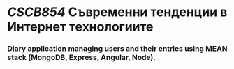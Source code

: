 # *CSCB854* Съвременни тенденции в Интернет технологиите
### Diary application managing users and their entries using MEAN stack (MongoDB, Express, Angular, Node).
